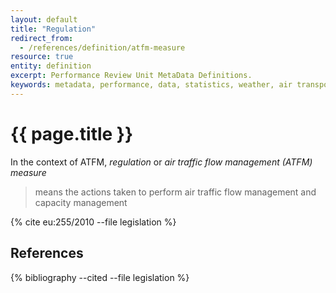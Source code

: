 ```yaml
---
layout: default
title: "Regulation"
redirect_from:
  - /references/definition/atfm-measure
resource: true
entity: definition
excerpt: Performance Review Unit MetaData Definitions.
keywords: metadata, performance, data, statistics, weather, air transport, flights, europe, ATFM measure, delay, regulation
---
```

# {{ page.title }}

In the context of ATFM, *regulation* or *air traffic flow management (ATFM) measure* 

> means the actions taken to perform air traffic flow management and capacity management

{% cite eu:255/2010 --file legislation %}


## References

{% bibliography --cited --file legislation %}
